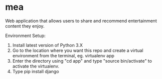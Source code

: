 # mea
Web application that allows users to share and recommend entertainment content they enjoy. 

Environment Setup:
1. Install latest version of Python 3.X
2. Go to the location where you want this repo and create a virtual environment from the terminal, eg. virtualenv app
3. Enter the directory using "cd app" and type "source bin/activate" to activate the virtualenv. 
4. Type pip install django
